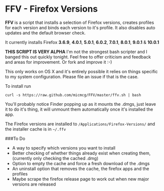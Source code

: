 # FFV - Firefox Versions

**FFV** is a script that installs a selection of Firefox versions, creates profiles for each version and binds each version to it's profile. It also disables auto updates and the default browser check. 

It currently installs Firefox **3.6.9**, **4.0.1**, **5.0.1**, **6.0.2**, **7.0.1**, **8.0.1**, **9.0.1** & **10.0.1**

**THIS SCRIPT IS VERY ALPHA**
I'm not the strongest bash scripter and I banged this out quickly tonight. Feel free to offer criticism and feedback and areas for improvement. Or fork and improve it :-)

This only works on OS X and it's entirely possible it relies on things specific to my system configuration. Please file an issue if that is the case. 

To install run 

	curl -s https://raw.github.com/micmcg/FFV/master/ffv.sh | bash

You'll probably notice Finder popping up as it mounts the .dmgs, just leave it to do it's thing, it will unmount them automatically once it's installed the app. 

The Firefox versions are installed to `/Applications/Firefox-Versions/` and the installer cache is in `~/.ffv` 

###To Do

* A way to specify which versions you want to install
* Better checking of whether things already exist when creating them, (currently only checking the cached .dmg)
* Option to empty the cache and force a fresh download of the .dmgs 
* An uninstall option that removes the cache, the firefox apps and the profiles 
* Maybe scrape the firefox release page to work out when new major versions are released 
